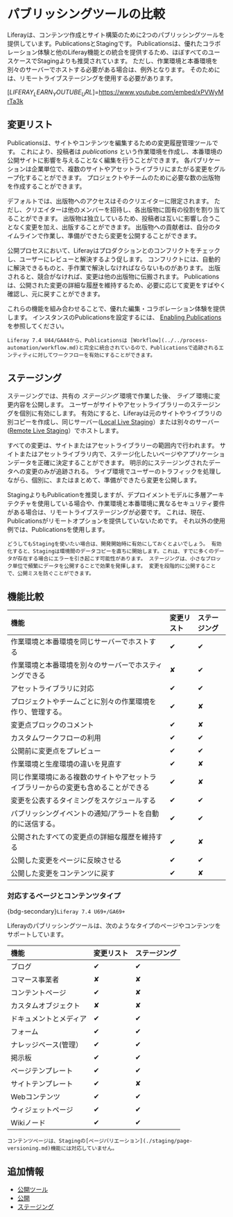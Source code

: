 # パブリッシングツールの比較

Liferayは、コンテンツ作成とサイト構築のために2つのパブリッシングツールを提供しています。PublicationsとStagingです。 Publicationsは、優れたコラボレーション体験と他のLiferay機能との統合を提供するため、ほぼすべてのユースケースでStagingよりも推奨されています。 ただし、作業環境と本番環境を別々のサーバーでホストする必要がある場合は、例外となります。 そのためには、リモートライブステージングを使用する必要があります。

[$LIFERAY_LEARN_YOUTUBE_URL$]=https://www.youtube.com/embed/xPVWyMrTa3k

## 変更リスト

Publicationsは、サイトやコンテンツを編集するための変更履歴管理ツールです。 これにより、投稿者は *publications* という作業環境を作成し、本番環境の公開サイトに影響を与えることなく編集を行うことができます。 各パブリケーションは企業単位で、複数のサイトやアセットライブラリにまたがる変更をグループ化することができます。 プロジェクトやチームのために必要な数の出版物を作成することができます。

デフォルトでは、出版物へのアクセスはそのクリエイターに限定されます。 ただし、クリエイターは他のメンバーを招待し、各出版物に固有の役割を割り当てることができます。 出版物は独立しているため、投稿者は互いに影響し合うことなく変更を加え、出版することができます。 出版物への貢献者は、自分のタイムラインで作業し、準備ができたら変更を公開することができます。

公開プロセスにおいて、Liferayはプロダクションとのコンフリクトをチェックし、ユーザーにレビューと解決するよう促します。 コンフリクトには、自動的に解決できるものと、手作業で解決しなければならないものがあります。 出版されると、競合がなければ、変更は他の出版物に伝搬されます。 Publicationsは、公開された変更の詳細な履歴を維持するため、必要に応じて変更をすばやく確認し、元に戻すことができます。

これらの機能を組み合わせることで、優れた編集・コラボレーション体験を提供します。 インスタンスのPublicationsを設定するには、 [Enabling Publications](./publications/enabling-publications.md) を参照してください。

```{important}
Liferay 7.4 U44/GA44から、Publicationsは [Workflow](../../process-automation/workflow.md)と完全に統合されているので、Publicationsで追跡されるエンティティに対してワークフローを有効にすることができます。
```

## ステージング

ステージングでは、共有の *ステージング* 環境で作業した後、 *ライブ* 環境に変更内容を公開します。 ユーザーがサイトやアセットライブラリーのステージングを個別に有効にします。 有効にすると、Liferayは元のサイトやライブラリの別コピーを作成し、同じサーバー([Local Live Staging](./staging/configuring-local-live-staging.md)）または別々のサーバー([Remote Live Staging](./staging/configuring-remote-live-staging.md)）でホストします。

すべての変更は、サイトまたはアセットライブラリーの範囲内で行われます。 サイトまたはアセットライブラリ内で、ステージ化したいページやアプリケーションデータを正確に決定することができます。 明示的にステージングされたデータへの変更のみが追跡される。 ライブ環境でユーザーのトラフィックを処理しながら、個別に、またはまとめて、準備ができたら変更を公開します。

StagingよりもPublicationを推奨しますが、デプロイメントモデルに多層アーキテクチャを使用している場合や、作業環境と本番環境に異なるセキュリティ要件がある場合は、リモートライブステージングが必要です。 これは、現在、Publicationsがリモートオプションを提供していないためです。 それ以外の使用例では、Publicationsを使用します。

```{important}
どうしてもStagingを使いたい場合は、開発開始時に有効にしておくとよいでしょう。 有効化すると、Stagingは環境間のデータコピーを直ちに開始します。これは、すでに多くのデータが存在する場合にエラーを引き起こす可能性があります。 ステージングは、小さなブロック単位で頻繁にデータを公開することで効果を発揮します。 変更を段階的に公開することで、公開ミスを防ぐことができます。
```

## 機能比較

| 機能                                        | 変更リスト    | ステージング   |
|:----------------------------------------- |:-------- |:-------- |
| 作業環境と本番環境を同じサーバーでホストする                    | &#10004; | &#10004; |
| 作業環境と本番環境を別々のサーバーでホスティングできる               | &#10008; | &#10004; |
| アセットライブラリに対応                              | &#10004; | &#10004; |
| プロジェクトやチームごとに別々の作業環境を作り、管理する。             | &#10004; | &#10008; |
| 変更点ブロックのコメント                              | &#10004; | &#10008; |
| カスタムワークフローの利用                             | &#10004; | &#10004; |
| 公開前に変更点をプレビュー                             | &#10004; | &#10004; |
| 作業環境と生産環境の違いを見直す                          | &#10004; | &#10008; |
| 同じ作業環境にある複数のサイトやアセットライブラリーからの変更も含めることができる | &#10004; | &#10008; |
| 変更を公表するタイミングをスケジュールする                     | &#10004; | &#10004; |
| パブリッシングイベントの通知/アラートを自動的に送信する。             | &#10004; | &#10004; |
| 公開されたすべての変更点の詳細な履歴を維持する                   | &#10004; | &#10008; |
| 公開した変更をページに反映させる                          | &#10004; | &#10004; |
| 公開した変更をコンテンツに戻す                           | &#10004; | &#10008; |

### 対応するページとコンテンツタイプ

{bdg-secondary}`Liferay 7.4 U69+/GA69+`

Liferayのパブリッシングツールは、次のようなタイプのページやコンテンツをサポートしています。

| 機能          | 変更リスト    | ステージング   |
|:----------- |:-------- |:-------- |
| ブログ         | &#10004; | &#10004; |
| コマース事業者     | &#10008; | &#10008; |
| コンテントページ    | &#10004; | &#10008; |
| カスタムオブジェクト  | &#10008; | &#10008; |
| ドキュメントとメディア | &#10004; | &#10004; |
| フォーム        | &#10004; | &#10004; |
| ナレッジベース(管理） | &#10004; | &#10004; |
| 掲示板         | &#10004; | &#10004; |
| ページテンプレート   | &#10004; | &#10004; |
| サイトテンプレート   | &#10004; | &#10008; |
| Webコンテンツ    | &#10004; | &#10004; |
| ウィジェットページ   | &#10004; | &#10004; |
| Wikiノード     | &#10004; | &#10004; |

```{important}
コンテンツページは、Stagingの[ページバリエーション](./staging/page-versioning.md)機能には対応していません。
```

## 追加情報

* [公開ツール](../publishing-tools.md)
* [公開](./publications.md)
* [ステージング](./staging.md)
